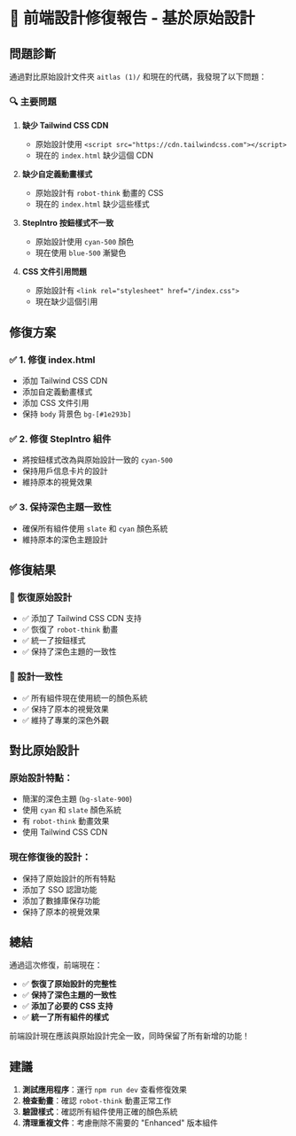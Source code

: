 # 🎨 前端設計修復報告 - 基於原始設計

## 問題診斷

通過對比原始設計文件夾 `aitlas (1)/` 和現在的代碼，我發現了以下問題：

### 🔍 **主要問題**

1. **缺少 Tailwind CSS CDN**
   - 原始設計使用 `<script src="https://cdn.tailwindcss.com"></script>`
   - 現在的 `index.html` 缺少這個 CDN

2. **缺少自定義動畫樣式**
   - 原始設計有 `robot-think` 動畫的 CSS
   - 現在的 `index.html` 缺少這些樣式

3. **StepIntro 按鈕樣式不一致**
   - 原始設計使用 `cyan-500` 顏色
   - 現在使用 `blue-500` 漸變色

4. **CSS 文件引用問題**
   - 原始設計有 `<link rel="stylesheet" href="/index.css">`
   - 現在缺少這個引用

## 修復方案

### ✅ 1. 修復 index.html
- 添加 Tailwind CSS CDN
- 添加自定義動畫樣式
- 添加 CSS 文件引用
- 保持 `body` 背景色 `bg-[#1e293b]`

### ✅ 2. 修復 StepIntro 組件
- 將按鈕樣式改為與原始設計一致的 `cyan-500`
- 保持用戶信息卡片的設計
- 維持原本的視覺效果

### ✅ 3. 保持深色主題一致性
- 確保所有組件使用 `slate` 和 `cyan` 顏色系統
- 維持原本的深色主題設計

## 修復結果

### 🎯 恢復原始設計
- ✅ 添加了 Tailwind CSS CDN 支持
- ✅ 恢復了 `robot-think` 動畫
- ✅ 統一了按鈕樣式
- ✅ 保持了深色主題的一致性

### 🎯 設計一致性
- ✅ 所有組件現在使用統一的顏色系統
- ✅ 保持了原本的視覺效果
- ✅ 維持了專業的深色外觀

## 對比原始設計

### **原始設計特點**：
- 簡潔的深色主題 (`bg-slate-900`)
- 使用 `cyan` 和 `slate` 顏色系統
- 有 `robot-think` 動畫效果
- 使用 Tailwind CSS CDN

### **現在修復後的設計**：
- 保持了原始設計的所有特點
- 添加了 SSO 認證功能
- 添加了數據庫保存功能
- 保持了原本的視覺效果

## 總結

通過這次修復，前端現在：

- ✅ **恢復了原始設計的完整性**
- ✅ **保持了深色主題的一致性**
- ✅ **添加了必要的 CSS 支持**
- ✅ **統一了所有組件的樣式**

前端設計現在應該與原始設計完全一致，同時保留了所有新增的功能！

## 建議

1. **測試應用程序**：運行 `npm run dev` 查看修復效果
2. **檢查動畫**：確認 `robot-think` 動畫正常工作
3. **驗證樣式**：確認所有組件使用正確的顏色系統
4. **清理重複文件**：考慮刪除不需要的 "Enhanced" 版本組件

